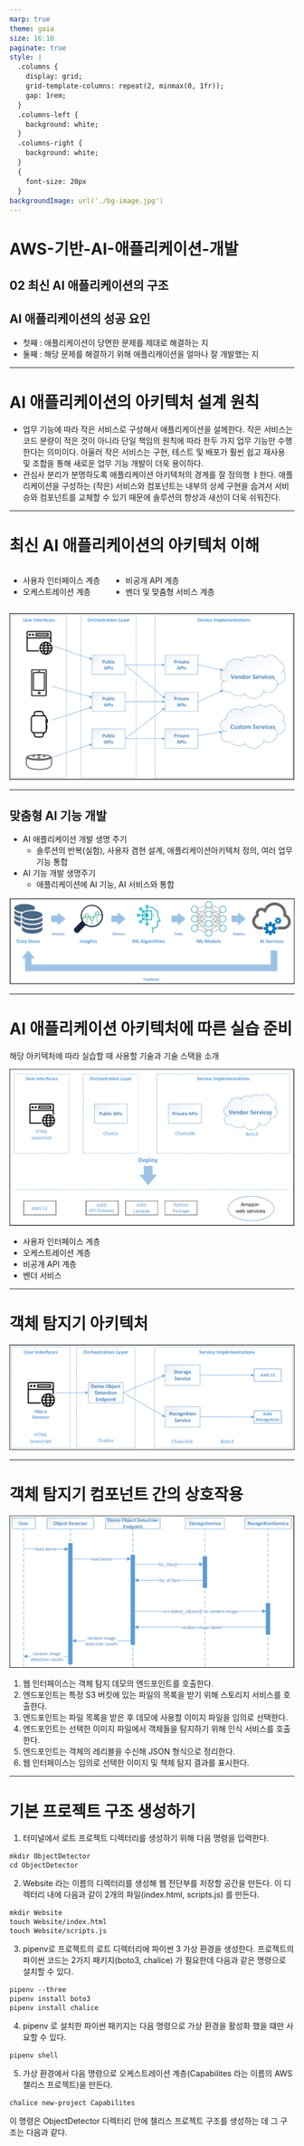 ```yaml
---
marp: true
theme: gaia
size: 16:10
paginate: true
style: |
  .columns {
    display: grid;
    grid-template-columns: repeat(2, minmax(0, 1fr));
    gap: 1rem;
  }
  .columns-left {
    background: white;
  }
  .columns-right {
    background: white;
  }
  {
    font-size: 20px
  }
backgroundImage: url('./bg-image.jpg')
---
```


# AWS-기반-AI-애플리케이션-개발

## 02 최신 AI 애플리케이션의 구조

## AI 애플리케이션의 성공 요인
* 첫째 : 애플리케이션이 당면한 문제를 제대로 해결하는 지
* 둘째 : 해당 문제를 해결하기 위해 애플리캐이션을 얼마나 잘 개발했는 지

<!--
정확히 무엇을 만들지 결정하는 것이 더욱 즁요한 요소인데 이를 놓치면 당면한 문제에 온전한 솔루션을 제공하지 못하는 결함이 있는 제품을 만들게 된다. 결함 없는 제품을 만드는 데 아키텍처가 얼마나 훌륭한지 또는 코드베이스가 얼마나 깔끔한지는 사소한 문제이다
다만, 무엇을 만들 것인지 단번에 정획히 결정하기 어렵고 완벽한 솔루션을 미리 다 설계할 수는 없다. 또한 고객의 대부분은 자신이 무서을 원하거나 필요로 하는 지 조차 정확히 인식하지 못하기 때문에 성공적인 솔루션을 제공하려면 제품 개발, 고객 피드백 그리고 제품 요구 사항 개선 작업을 여러 차례 반복해야 한다.

반복적인 확인을 통해 솔루션을 구축하는 것(즉, 어떻게 구축할지)이 무엇을 구축해야 할지를 정확히 파악하는 데 필요한 요소인 셈이다. 애플리케이션이 단순히 동작만 하도록 하는 데는 엄청난 기술이 필요하지 않다. 때로는 갑작스런 결정과 압박에 의해 어쩔수 없이 첫번째 반복, 첫번째 버전 또는 첫버냬ㅉ 피벗을 만들기도 하는 데 이 애플리케이션은 훌륭하지 않더라도 동작은 할것이다. 그러나 첫번째 반복에서 올바른 솔루션을 도출하지 못했을 떄 더 훌륭한 아키텍처와 더욱 정갈한 코드베이스는 빠른 반복과 피벗을 유도해 무엇을 구축할 지 파악할 수 있는 더 많은 기회를 준다.
-->

---

# AI 애플리케이션의 아키텍처 설계 원칙

* 업무 기능에 따라 작은 서비스로 구성해서 애플리케이션을 설께한다. 작은 서비스는 코드 분량이 적은 것이 아니라 단일 책임의 원칙에 따라 한두 가지 업무 기능만 수행한다는 의미이다. 아울러 작은 서비스는 구현, 테스트 및 배포가 훨씬 쉽고 재사용 및 조합을 통해 새로운 업무 기능 개발이 더욱 용이하다.
* 관심사 분리가 분명하도록 애플리케이션 아키텍처의 경계를 잘 정의행 ㅑ한다. 애플리케이션을 구성하는 (작은) 서비스와 컴포넌트는 내부의 상세 구현을 숩겨서 서비승와 컴포넌트를 교체할 수 있기 때문에 솔루션의 향상과 새선이 더욱 쉬워진다.

<!--
훌륭한 애플리케이션을 구축하는 것은 어려운 문제이며 AI 분야에서는 더 그렇다. 빠르게 진화하는 AI 기술에 부합하는 애플리케이션을 구축하고 유지하기 위해서는 좋은 아키텍처 설계원칙을 이해햐고 소프트웨어 역량을 향상시키기 위해 끊임없이 훈련해야 한다. 향후 변경 사항을 모두 예축하는 것은 불가능하지만 잘 설계된 아키텍처는 변경에 쉽게 적응할 수 있기 때문에 좋은 애플리케이션 아키텍처의 기반인 표준 설계 원칙을 숙지해야 한다.

초보자로서 소프트웨어 아키텍처 설계가 좋은 나쁜지 판단하기는 어렵다. 따라서 설계의 좋고 나쁨을 판단하는 데 필요한 지식과 시술을 습득하면서 아키텍처 설께 사례를 많이 접해봐야 한다. 
-->

---

# 최신 AI 애플리케이션의 아키텍처 이해

<div class="columns">
<div class="columns-left">

* 사용자 인터페이스 계층
* 오케스트레이션 계층

</div>
<div class="columns-right">

* 비공개 API 계층
* 벤더 및 맞춤형 서비스 계층

</div>
</div>

![width:800px height:400px](./images/02-85.png)

---

## 맞춤형 AI 기능 개발

* AI 애플리케이션 개발 생명 주기
    * 솔루션의 반복(실험), 사용자 겸현 설계, 애플리케이션아키텍처 정의, 여러 업무 기능 통합
* AI 기능 개발 생명주기
    * 애플리케이션에 AI 기능, AI 서비스와 통합

![](./images/02-87.png)

<!--
이렇게 개발한 AI 기능은 AI 애플리케이션에서 핵심적인 역활을 한다. 데이터는 최근 새롭게 등장한 지적 재산이므로 기업은 이를 수집, 저장, 처리 및 보급하는 데이터 전략을 잘 세워야 한다. 원본 및 가공 데이터 집합을 데이터베이스, 데이터 레이크 및 데이터 웨어 하우스와 같은 데이터 저장 시스템에 안전하게 보존하고 사용할 수 있어야 한다. 데이터 데이터 과학자는 저정 시슽메에 이쓴ㄴ 데이터를 업무 관점으로 분석해서 예축에 이용할 인사이트를 이끌어 낸다. 이러한 인사이트를 기반으로 데이터 과학자는 적합한 머신러닝 알고리즘을 선택해서 관련 머신러닝 모형을 훈련한 뒤에 예측이나 의사 결정을 이끌어 낸다.

훌련과 조율이 끝난 머신러닝 모형에 인터페이스를 추가하면 AI 서비스로 배포할 수 있다. 예를 들어 Amazon SageMaker 는 다양한 머신러닝 모형을 훈련한 되 RESTful 엔드포인트를 설정한 웹 서비스로 배포할 수 있게 해주는 서비스이다. 마지막으로 향후에 AI 서비스를 개선할 수 있게 해당 서비스의 피드백 데이터를 수집하는 데이터 전략을 세운다.

AI 애플리케이션을 개발할 때는 우선 AWS 와 같은 벤더의 AI 서비스를 최대한 활용하기를 권고한다. 왜냐하면 출시할 머신러닝 모형을 훈련하는 데는 업청난 노력과 기술 그리고 시간이 필요하기 떄문이다. 모든 AWS AI 서비스는 대부분의 기업이 보유하지 못한 방대한 데이터로 AI 기능 개발 생명주기를 반복해서 개발했다. 한편 기밀한 데이터 자산이 있거나 벤더 솔루션으로 해결되지 않는 요구사항이 있는 경우에는 맞춤형 AI 기능을 개발하는 편이 낫다.
-->

---

# AI 애플리케이션 아키텍처에 따른 실습 준비

해당 아키텍처에 따라 실습할 때 사용할 기술과 기술 스택을 소개

![width:700px height:300px](./images/02-88.png)

* 사용자 인터페이스 계층
* 오케스트레이션 계층
* 비공개 API 계층
* 벤더 서비스

<!--
* 사용자 인터페이스 계층 : HTML, CSS 그리고 JS 를 사용해서 비교적 간단한 웹 페이지 기반의 사용자 인터페이스를 개발한다. HTML과 CSS 로 UI 구성 요소 표시 및 사용자 입력 처리를 구현하고 자바스크립트로 오케스트레이션 계층의 공개 API 를 경유해 서버 후단부와 통신한다. 실습 프로젝트의 웹페이지는 별도로 웹 서버를 두지 않고 정적 웹 사이트로 AWS S3 에 배포한다. 서버 인프라를 따라 관리할 필요가 없기 때문에 이러한 애플리케이션 배포 방식을 서버리스라 한다.
* 오케스트레이션 계층 : 이 계층에서는 파이썬 서버리스 마이크로 프레임워크인 AWS 챌리스를 사용하겠다. 챌리스는 로컬 개발 환경에서 신속하게 파이썬 애플리케이션을 개발하고 테스트해서 손쉽게 Amazon API Gateway 및 AWS Lambda 에 애플리케이션을 배포하도록 지원한다. Amazon API Gateway 는 공개 API 를 손쉡게 RESTful 엔드포인트로 제공할 수 있도록 하는 서비스로 공개 API 에 들어오는 RESTful 요청을 오케스트레이션 기능이 있는 AWS Lambda 함수에 전달한다. AWS Lambda 는 서버를 프로비저닝하거나 관리하지 않고도 코드를 실행할 수 있는 서버리스 인프라 서비스이다. 예를 들어 API 게이트웨이가 Lambda 함수를 호출하면 코드를 자동으로 트리거해 AWS 인프라에서 실행한다. 또한 이들 서비스는 무료이며 서비스 이용시에 소비한 AWS 의 컴퓨팅 자원에 대해서만 비용을 지불하면 된다.
* 비공개 API 계층 : 첼리스 프레임워크를 이용해서 비공개 API 를 파이썬 라이브러리로 패키징한다. 캘리스를 사용하면 서비스를 Chalicelib 디렉터리 안의 라이브러리로 구성할 수 있어서 모듈 단위로 개발하기 쉽다. 실습 프로젝트의 각 비공개 API 는 일반적인 파이썬 클랭스인테 서비스에 접근하기 쉽게 각 메소드 시그너처가 잘 정의돼 있다. 이 책의 실습 프로젝트에서 공개 API 와 비공개 API 간의 아키텍처 경계가 명확히 유지되도록 주의한다.
* 벤터 서비스 : 다양한 기능을 이용하기 위해 AWS 서비스를 화룡ㅇ한다. 즉 이 책의 AI 애플리케이션을 개발할 떄 AWS 의 AI 관련 서비스 외에도 기다 다양한 서비스를 사용한다. 비공개 API 는 boto3 SDK 를 통해 세부 사항을 완전히 감싸서 숩겨야 잘 설계했다고 볼 수 있으며 공개 API 는 비공개 API가 어떤 벤더 서비스 또는 맞춤형 솔루션을 사용하고 있는 지 몰라야 한다.
-->

---

# 객체 탐지기 아키텍처

![](./images/02-91.png)

---

# 객체 탐지기 컴포넌트 간의 상호작용

![width:700px height:300px](./images/02-92.png)

1. 웹 인터페이스는 객체 탐지 데모의 엔드포인트를 호출한다.
2. 엔드포인트는 특정 S3 버킷에 있는 파일의 목록을 받기 위해 스토리지 서비스를 호출한다.
3. 엔드포인트는 파일 목록을 받은 후 데모에 사용할 이미지 파일을 임의로 선택한다.
4. 엔드포인트는 선택한 이미지 파일에서 객체들을 탐지하기 위해 인식 서비스를 호출한다.
5. 엔드포인트는 객체의 레리블을 수신해 JSON 형식으로 정리한다.
6. 웹 인터페이스는 임의로 선택한 이미지 및 책체 탐지 결과를 표시한다.

---

# 기본 프로젝트 구조 생성하기

1. 터미널에서 로트 프로젝트 디렉터리를 생성하기 위해 다음 명령을 입력한다.
```
mkdir ObjectDetector
cd ObjectDetector
```

2. Website 라는 이름의 디렉터리를 생성해 웹 전단부를 저장할 공간을 만든다. 이 디렉터리 내에 다음과 같이 2개의 파일(index.html, scripts.js) 를 만든다.
```
mkdir Website
touch Website/index.html
touch Website/scripts.js
```

3. pipenv로 프로젝트의 로트 디렉터리에 파이썬 3 가상 환경을 생성한다. 프로젝트의 파이썬 코드는 2가지 패키지(boto3, chalice) 가 필요한데 다음과 같은 명령으로 설치할 수 있다.
```
pipenv --three
pipenv install boto3
pipenv install chalice
```

4. pipenv 로 설치한 파이썬 패키지는 다음 명령으로 가상 환경을 활성화 했을 떄만 사요할 수 있다.
```
pipenv shell
```

5. 가상 환경에서 다음 명령으로 오케스트레이션 계층(Capabilites 라는 이름의 AWS 챌리스 프로젝트)을 만든다.
```
chalice new-project Capabilites
```

이 명령은 ObjectDetector 디렉터리 안에 챌리스 프로젝트 구조를 생성하는 데 그 구조는 다음과 같다.

